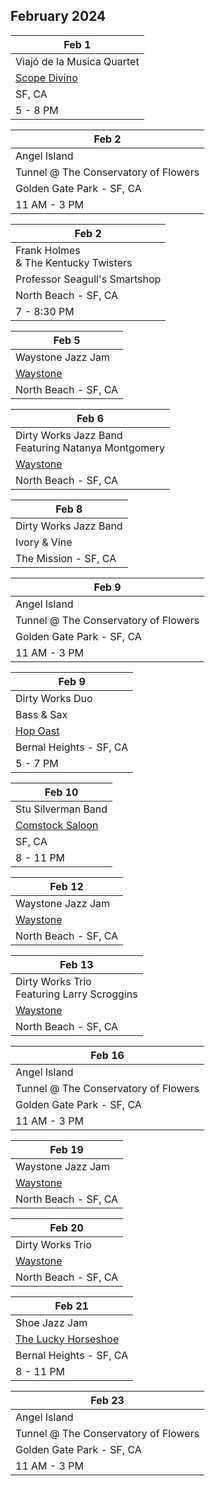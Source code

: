## February 2024

| Feb 1
|-
| Viajó de la Musica Quartet
| <a href="https://www.scopodivino.com" target="scopo">Scope Divino</a>
| SF, CA
| 5 - 8 PM

| Feb 2
|-
| Angel Island
| Tunnel @ The Conservatory of Flowers
| Golden Gate Park - SF, CA
| 11 AM - 3 PM

| Feb 2
|-
| Frank Holmes <br/>& The Kentucky Twisters <br/>
| Professor Seagull's Smartshop
| North Beach - SF, CA
| 7 - 8:30 PM

| Feb 5
| -
| Waystone Jazz Jam
| <a href="https://www.waystonesf.com" target="new">Waystone</a>
| North Beach - SF, CA

| Feb 6
| -
| Dirty Works Jazz Band <br/> Featuring Natanya Montgomery
| <a href="https://www.waystonesf.com" target="new">Waystone</a>
| North Beach - SF, CA

| Feb 8
| -
| Dirty Works Jazz Band
| Ivory & Vine
| The Mission - SF, CA

| Feb 9
|-
| Angel Island
| Tunnel @ The Conservatory of Flowers
| Golden Gate Park - SF, CA
| 11 AM - 3 PM

| Feb 9
|-
| Dirty Works Duo
| Bass & Sax
| <a href="https://hopoast.com" target="new">Hop Oast</a>
| Bernal Heights - SF, CA
| 5 - 7 PM

| Feb 10
|-
| Stu Silverman Band
| <a href="https://www.comstocksaloon.com" target="new">Comstock Saloon</a>
| SF, CA
| 8 - 11 PM

| Feb 12
| -
| Waystone Jazz Jam
| <a href="https://www.waystonesf.com" target="new">Waystone</a>
| North Beach - SF, CA

| Feb 13
| -
| Dirty Works Trio <br/> Featuring Larry Scroggins
| <a href="https://www.waystonesf.com" target="new">Waystone</a>
| North Beach - SF, CA

| Feb 16
|-
| Angel Island
| Tunnel @ The Conservatory of Flowers
| Golden Gate Park - SF, CA
| 11 AM - 3 PM

| Feb 19
| -
| Waystone Jazz Jam
| <a href="https://www.waystonesf.com" target="new">Waystone</a>
| North Beach - SF, CA

| Feb 20
| -
| Dirty Works Trio
| <a href="https://www.waystonesf.com" target="new">Waystone</a>
| North Beach - SF, CA

| Feb 21
|-
| Shoe Jazz Jam
| <a href="https://www.theluckyhorseshoebar.com/" target="Shoe">The Lucky Horseshoe</a>
| Bernal Heights - SF, CA
| 8 - 11 PM

| Feb 23
|-
| Angel Island
| Tunnel @ The Conservatory of Flowers
| Golden Gate Park - SF, CA
| 11 AM - 3 PM
